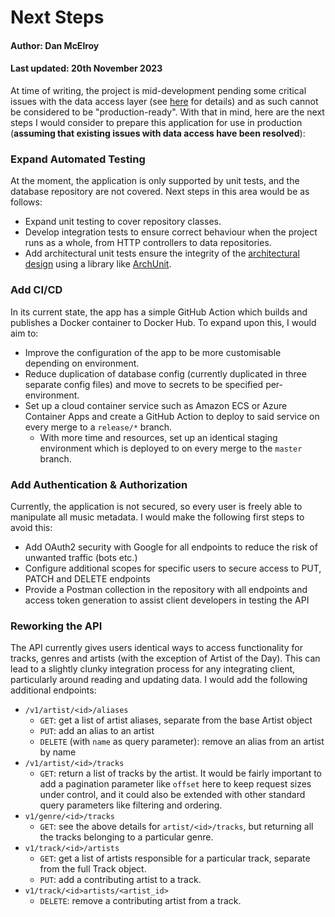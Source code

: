 # Next Steps

#### Author: Dan McElroy
#### Last updated: 20th November 2023

At time of writing, the project is mid-development pending some critical issues with the data access layer (see 
[here](current-issues.md) for details) and as such cannot be considered to be "production-ready".
With that in mind, here are the next steps I would consider to prepare this application for use in production 
(**assuming that existing issues with data access have been resolved**):

### Expand Automated Testing
At the moment, the application is only supported by unit tests, and the database repository are not covered. Next steps
in this area would be as follows:
- Expand unit testing to cover repository classes.
- Develop integration tests to ensure correct behaviour when the project runs as a whole, from HTTP controllers to
data repositories.
- Add architectural unit tests ensure the integrity of the [architectural design](decisions-assumptions.md#architecture)
using a library like [ArchUnit](https://github.com/TNG/ArchUnit).

### Add CI/CD
In its current state, the app has a simple GitHub Action which builds and publishes a Docker container to Docker Hub.
To expand upon this, I would aim to:
- Improve the configuration of the app to be more customisable depending on environment.
- Reduce duplication of database config (currently duplicated in three separate config files) and move to secrets to be
specified per-environment.
- Set up a cloud container service such as Amazon ECS or Azure Container Apps and create a GitHub Action to deploy to
said service on every merge to a `release/*` branch.
  - With more time and resources, set up an identical staging environment which is deployed to on every merge to the 
  `master` branch.

### Add Authentication & Authorization
Currently, the application is not secured, so every user is freely able to manipulate all music metadata. I would make
the following first steps to avoid this:

- Add OAuth2 security with Google for all endpoints to reduce the risk of unwanted traffic (bots etc.)
- Configure additional scopes for specific users to secure access to PUT, PATCH and DELETE endpoints
- Provide a Postman collection in the repository with all endpoints and access token generation to assist client
developers in testing the API

### Reworking the API
The API currently gives users identical ways to access functionality for tracks, genres and artists (with the exception
of Artist of the Day). This can lead to a slightly clunky integration process for any integrating client, particularly
around reading and updating data. I would add the following additional endpoints:
- `/v1/artist/<id>/aliases`
  - `GET`: get a list of artist aliases, separate from the base Artist object
  - `PUT`: add an alias to an artist
  - `DELETE` (with `name` as query parameter): remove an alias from an artist by name
- `/v1/artist/<id>/tracks`
  - `GET`: return a list of tracks by the artist. It would be fairly important to add a pagination parameter like 
  `offset` here to keep request sizes under control, and it could also be extended with other standard query parameters
  like filtering and ordering.
- `v1/genre/<id>/tracks`
  - `GET`: see the above details for `artist/<id>/tracks`, but returning all the tracks belonging to a particular genre.
- `v1/track/<id>/artists`
  - `GET`: get a list of artists responsible for a particular track, separate from the full Track object.
  - `PUT`: add a contributing artist to a track.
- `v1/track/<id>artists/<artist_id>`
  - `DELETE`: remove a contributing artist from a track.